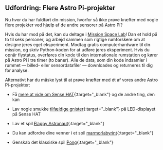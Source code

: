 ## Udfordring: Flere Astro Pi-projekter

Nu hvor du har fuldført din mission, hvorfor så ikke prøve kræfter med nogle flere projekter ved hjælp af de andre sensorer på Astro Pi?

Hvis du har mod på det, kan du deltage i [Mission Space Lab](https://astro-pi.org/missions/space-lab/)! Dan et hold på to til seks personer, og arbejd sammen som rigtige rumforskere om at designe jeres eget eksperiment. Modtag gratis computerhardware til din mission, og skriv Python-koden for at udføre jeres eksperiment. Hvis du opnår flystatus, overføres din kode til den internationale rumstation og kører på Astro Pi i tre timer (to baner). Alle de data, som din kode indsamler i rummet — billed- eller sensordatafiler — downloades og returneres til dig for analyse.

Alternativt har du måske lyst til at prøve kræfter med ét af vores andre Astro Pi-projekter:

+ Få [mere at vide om Sense HAT](https://projects.raspberrypi.org/en/projects/getting-started-with-the-sense-hat){:target="_blank"} og de andre ting, den kan

+ Lav nogle smukke [tilfældige gnister](https://projects.raspberrypi.org/en/projects/sense-hat-random-sparkles){:target="_blank"} på LED-displayet på Sense HAT

+ Lav et spil [Flappy Astronaut](https://projects.raspberrypi.org/en/projects/flappy-astronaut){:target="_blank"}

+ Du kan udfordre dine venner i et spil [marmorlabyrint](https://projects.raspberrypi.org/en/projects/sense-hat-marble-maze){:target="_blank"}

+ Genskab det klassiske spil [Pong](https://projects.raspberrypi.org/en/projects/sense-hat-pong){:target="_blank"}